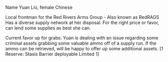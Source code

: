 Name Yuan Liú, female Chinese

Local frontman for the Red Rivers Arms Group - Also known as RedRAGS
Has a diverse supply network at her disposal. For the right price or favor, can lend some supplies as best she can.

Current favor up for grabs: Yuan is dealing with an issue regarding some criminal assets grabbing some valuable ammo off of a supply run. If the ammo can be retrieved, will be happy to offer up some additional assets. 
[1 Reserve: Stasis Barrier deployable Limited 1]

